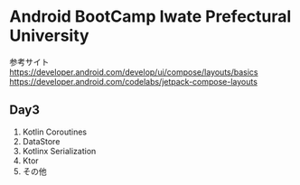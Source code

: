 # Android BootCamp Iwate Prefectural University


参考サイト  
https://developer.android.com/develop/ui/compose/layouts/basics  
https://developer.android.com/codelabs/jetpack-compose-layouts  


## Day3
1. Kotlin Coroutines
2. DataStore
3. Kotlinx Serialization
4. Ktor
5. その他


